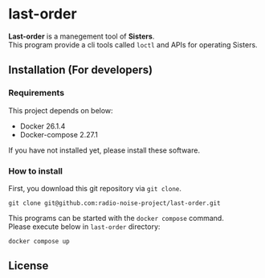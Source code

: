# last-order
**Last-order** is a manegement tool of **Sisters**.  
This program provide a cli tools called `loctl` and APIs for operating Sisters.  

## Installation (For developers)
### Requirements
This project depends on below:  
- Docker 26.1.4
- Docker-compose 2.27.1

If you have not installed yet, please install these software.

### How to install
First, you download this git repository via `git clone`.
```
git clone git@github.com:radio-noise-project/last-order.git
```

This programs can be started with the `docker compose` command.  
Please execute below in `last-order` directory:  
```
docker compose up
```

## License

